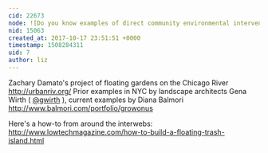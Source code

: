 ```yaml
---
cid: 22673
node: ![Do you know examples of direct community environmental interventions?](../notes/gretchengehrke/10-17-2017/do-you-know-examples-of-direct-community-environmental-interventions)
nid: 15063
created_at: 2017-10-17 23:51:51 +0000
timestamp: 1508284311
uid: 7
author: liz
---
```


Zachary Damato's project of floating gardens on the Chicago River
http://urbanriv.org/
Prior examples in NYC by landscape architects Gena Wirth ( [@gwirth](/profile/gwirth) ), current examples by Diana Balmori http://www.balmori.com/portfolio/growonus 

Here's a how-to from around the interwebs: http://www.lowtechmagazine.com/how-to-build-a-floating-trash-island.html